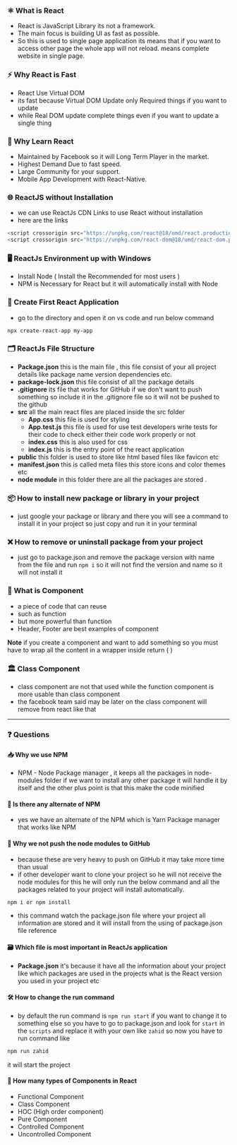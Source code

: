 ### ⚛️ What is React 
- React is JavaScript Library its not a framework.
- The main focus is building UI as fast as possible.
- So this is used to single page application its means that if you want to access other page the whole app will not reload. means complete website in single page.
  
### ⚡ Why React is Fast 
- React Use Virtual DOM
- its fast because Virtual DOM Update only Required things if you want to update
- while Real DOM update complete things even if you want to update a single thing

### 🎯 Why Learn React
- Maintained by Facebook so it will Long Term Player in the market.
- Highest Demand Due to fast speed.
- Large Community for your support.
- Mobile App Development with React-Native.

### 🌐 ReactJS without Installation
- we can use ReactJs CDN Links to use React without installation
- here are the links 
```javascript 
<script crossorigin src="https://unpkg.com/react@18/umd/react.production.min.js"></script>
<script crossorigin src="https://unpkg.com/react-dom@18/umd/react-dom.production.min.js"></script> 
```

### 🖥️ ReactJs Environment up with Windows
- Install Node ( Install the Recommended for most users )
- NPM is Necessary for React but it will automatically install with Node 

### 🚀 Create First React Application 
- go to the directory and open it on vs code and run below command 
```react 
npx create-react-app my-app
```

### 🗂️ ReactJs File Structure
- **Package.json** this is the main file , this file consist of your all project details like package name version dependencies etc.
- **package-lock.json** this file consist of all the package details 
- **.gitignore** its file that works for GitHub if we don't want to push something so include it in the .gitignore file so it will not be pushed to the github
- **src** all the main react files are placed inside the src folder 
   - **App.css** this file is used for styling
   - **App.test.js** this file is used for use test developers write tests for their code to check either their code work properly or not
   - **index.css** this is also used for css
   - **index.js** this is the entry point of the react application
- **public** this folder is used to store like html based files like favicon etc
- **manifest.json** this is called meta files this store icons and color themes etc
- **node module** in this folder there are all the packages are stored .

### 📦 How to install new package or library in your project
- just google your package or library and there you will see a command to install it in your project so just copy and run it in your terminal

### ❌ How to remove or uninstall package from your project 
- just go to package.json and remove the package version with name from the file and run `npm i` so it will not find the version and name so it will not install it 

### 🧩 What is Component
- a piece of code that can reuse
- such as function
- but more powerful than function
- Header, Footer are best examples of component

**Note** if you create a component and want to add something so you must have to wrap all the content in a wrapper inside return ( )

### 🏛️ Class Component
- class component are not that used while the function component is more usable than class component
- the facebook team said may be later on the class component will remove from react like that 

---

### ❓ Questions

#### 📥 Why we use NPM 
- NPM - Node Package manager , it keeps all the packages in node-modules folder if we want to install any other package it will handle it by itself and the other plus point is that this make the code minified 

#### 🔄 Is there any alternate of NPM 
- yes we have an alternate of the NPM which is Yarn Package manager that works like NPM

#### 🚫 Why we not push the node modules to GitHub
- because these are very heavy to push on GitHub it may take more time than usual
- if other developer want to clone your project so he will not receive the node modules for this he will only run the below command and all the packages related to your project will install automatically.
```javascript
npm i or npm install
```
- this command watch the package.json file where your project all information are stored and it will install from the using of package.json file reference

#### 🗃️ Which file is most important in ReactJs application
- **Package.json** it's because it have all the information about your project like which packages are used in the projects what is the React version you used in your project etc

#### 🛠️ How to change the run command
- by default the run command is `npm run start` if you want to change it to something else so you have to go to package.json and look for `start` in the `scripts` and replace it with your own like `zahid` so now you have to run command like 
```javascript
npm run zahid
```
it will start the project

#### 🧱 How many types of Components in React
- Functional Component
- Class Component
- HOC (High order component)
- Pure Component
- Controlled Component
- Uncontrolled Component
